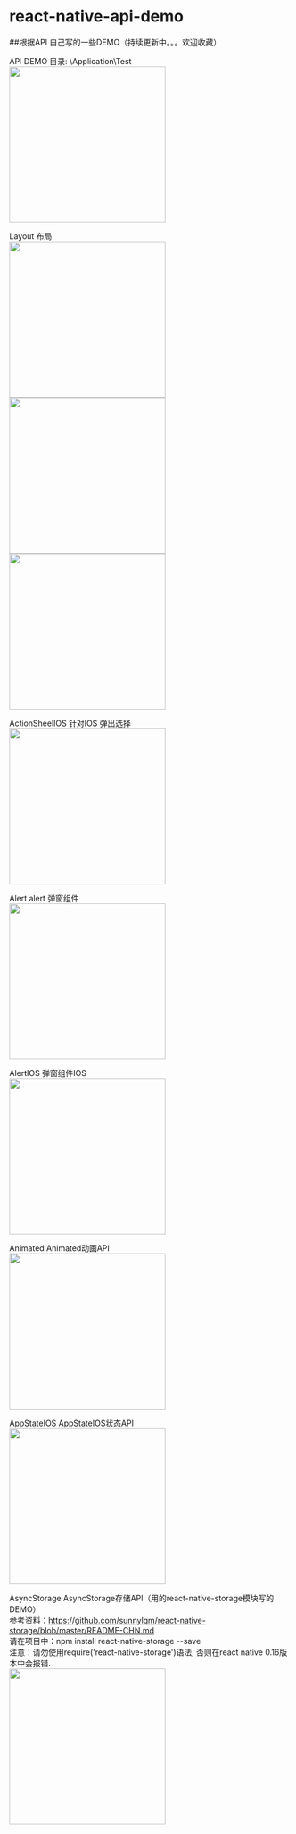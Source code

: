 # react-native-api-demo

##根据API 自己写的一些DEMO（持续更新中。。。欢迎收藏）

API DEMO 目录: \Application\Test<br />
<img width="280" src="https://raw.githubusercontent.com/jiaoxuebing2014/react-native-api-demo/master/Application/Img/help/help.png" /> <br />

Layout 布局<br />
<img width="280" src="https://raw.githubusercontent.com/jiaoxuebing2014/react-native-api-demo/master/Application/Img/help/IMG_5085.PNG" /> 
<img width="280" src="https://raw.githubusercontent.com/jiaoxuebing2014/react-native-api-demo/master/Application/Img/help/IMG_5086.PNG" /> 
<img width="280" src="https://raw.githubusercontent.com/jiaoxuebing2014/react-native-api-demo/master/Application/Img/help/IMG_5087.PNG" /> <br />

ActionSheelIOS 针对IOS 弹出选择<br />
<img width="280" src="https://raw.githubusercontent.com/jiaoxuebing2014/react-native-api-demo/master/Application/Img/help/IMG_5088.PNG" /> 	<br />

Alert alert 弹窗组件<br />
<img width="280" src="https://raw.githubusercontent.com/jiaoxuebing2014/react-native-api-demo/master/Application/Img/help/IMG_5089.PNG" /> 	<br />

AlertIOS 弹窗组件IOS <br /> 
<img width="280" src="https://raw.githubusercontent.com/jiaoxuebing2014/react-native-api-demo/master/Application/Img/help/IMG_5090.PNG" /> 	<br />

Animated Animated动画API  <br />
<img width="280" src="https://raw.githubusercontent.com/jiaoxuebing2014/react-native-api-demo/master/Application/Img/help/IMG_5091.PNG" /> 	<br />

AppStateIOS AppStateIOS状态API	 <br />
<img width="280" src="https://raw.githubusercontent.com/jiaoxuebing2014/react-native-api-demo/master/Application/Img/help/IMG_5092.PNG" /> 	<br />

AsyncStorage AsyncStorage存储API（用的react-native-storage模块写的DEMO）<br >
参考资料：https://github.com/sunnylqm/react-native-storage/blob/master/README-CHN.md<br >
请在项目中：npm install react-native-storage --save <br >
注意：请勿使用require('react-native-storage')语法, 否则在react native 0.16版本中会报错. <br > 
<img width="280" src="https://raw.githubusercontent.com/jiaoxuebing2014/react-native-api-demo/master/Application/Img/help/IMG_5083.PNG" /> 	<br />



